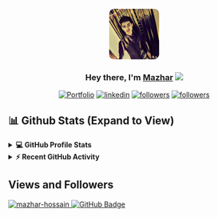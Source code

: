 <p align="center">
    <a href="#"><img width="20%" height="auto" style="border-radius: 10%;" src="static/avatar.png" height="175px" /></a>
</p>
<h3 align="center">Hey there, I'm <a href="https://mazhar004.000webhostapp.com/">Mazhar</a> <img src="https://media.giphy.com/media/hvRJCLFzcasrR4ia7z/giphy.gif" width="28" /></h3>
<p align="center">
    <a href="https://mazhar004.000webhostapp.com/"><img target="_blank" alt="Portfolio" title="Portfolio" src="https://img.shields.io/badge/-Portfolio-000000?style=for-the-badge&logo=koding&logoColor=Green" /></a>
    <a href="https://www.linkedin.com/in/mazhar004"><img target="_blank" alt="linkedin" title="Find me on Linkedin" src="https://img.shields.io/badge/LinkedIn-0077B5?style=for-the-badge&logo=linkedin&logoColor=white" /></a>
    <a href="https://github.com/mazhar004"><img target="_blank" alt="followers" title="Find me on Github" src="https://img.shields.io/badge/GitHub-100000?style=for-the-badge&logo=github&logoColor=white" /></a>
    <a href="mailto:princemazhar.mp@gmail.com"><img target="_blank" alt="followers" title="Find me on Gmail" src="https://img.shields.io/badge/Gmail-D14836?style=for-the-badge&logo=gmail&logoColor=white" /></a>
</p>

## 📊 Github Stats (Expand to View)
<details>
    <summary><b>💻 GitHub Profile Stats</b></summary>
    <br />
    <p align="center"><a href="https://github.com/mazhar004"><img src="https://github-readme-streak-stats.herokuapp.com/?user=mazhar004&layout=compact&theme=react&hide_border=true&bg_color=0D1117" alt="Mazhar github stat" /></p></a>
    <p align="center">
        <a href="https://github.com/mazhar004"><img alt="Mazhar's Github Stats" src="https://github-readme-stats.vercel.app/api?username=mazhar004&show_icons=true&count_private=true&layout=compact&theme=react&hide_border=true&bg_color=0D1117" height="192px" /></a>
        <a href="https://github.com/mazhar004"><img src="https://github-readme-stats.vercel.app/api/top-langs?username=mazhar004&show_icons=true&locale=en&layout=compact&theme=react&hide_border=true&bg_color=0D1117" alt="candida18" height="192px" /></a>
    </p>
</details>
<details>
    <summary><b>⚡ Recent GitHub Activity</b></summary>
    <br />
    <a href="https://github.com/mazhar004"><img alt="Mazhar's Activity Graph" src="https://activity-graph.herokuapp.com/graph?username=Mazhar004&custom_title=Mazhar's%20%20Contribution%20Graph&theme=react-dark" /></a>
    <br />
</details>

## Views and Followers
<a href="https://github.com/mazhar004">
    <img src="https://komarev.com/ghpvc/?username=mazhar004&label=Profile%20views&color=0e75b6&style=flat-square" alt="mazhar-hossain" />
</a>
<a href="https://github.com/Mazhar004?tab=followers"><img src="https://img.shields.io/github/followers/Mazhar004?label=Followers&style=social" alt="GitHub Badge" /></a>
